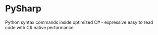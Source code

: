 # PySharp
Python syntax commands inside optimized C# - expressive easy to read code with C# native performance
